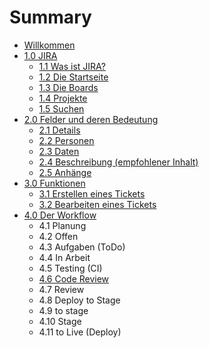 # Summary

* [Willkommen](README.md)
* [1.0 JIRA](chapter1.md)
  * [1.1 Was ist JIRA?](chapter1/was-ist-jira.md)
  * [1.2 Die Startseite](chapter1/12-die-startseite.md)
  * [1.3 Die Boards](chapter1/die-boards.md)
  * [1.4 Projekte](chapter1/14-projekte.md)
  * [1.5 Suchen](chapter1/15-suchen.md)
* [2.0 Felder und deren Bedeutung](chapter1/felder-und-deren-bedeutung.md)
  * [2.1 Details](chapter1/felder-und-deren-bedeutung/31-details.md)
  * [2.2 Personen](chapter1/felder-und-deren-bedeutung/32-personen.md)
  * [2.3 Daten](chapter1/felder-und-deren-bedeutung/33-daten.md)
  * [2.4 Beschreibung \(empfohlener Inhalt\)](chapter1/felder-und-deren-bedeutung/34-beschreibung.md)
  * [2.5 Anhänge](chapter1/felder-und-deren-bedeutung/35-anhange.md)
* [3.0 Funktionen](30-funktionen.md)
  * [3.1 Erstellen eines Tickets](30-funktionen/31-erstellen-eines-tickets.md)
  * [3.2 Bearbeiten eines Tickets](30-funktionen/32-bearbeiten-eines-tickets.md)
* [4.0 Der Workflow](40-der-workflow.md)
  * 4.1 Planung
  * 4.2 Offen
  * 4.3 Aufgaben \(ToDo\)
  * 4.4 In Arbeit
  * 4.5 Testing \(CI\)
  * [4.6 Code Review](40-der-workflow/code-review.md)
  * 4.7 Review
  * 4.8 Deploy to Stage
  * 4.9 to stage
  * 4.10 Stage
  * 4.11 to Live \(Deploy\)

